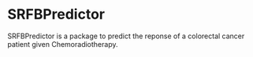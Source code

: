 # SRFBPredictor
SRFBPredictor is a package to predict the reponse of a colorectal cancer patient given Chemoradiotherapy.
